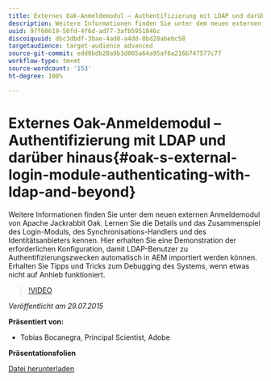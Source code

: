 ```yaml
---
title: Externes Oak-Anmeldemodul – Authentifizierung mit LDAP und darüber hinaus
description: Weitere Informationen finden Sie unter dem neuen externen Anmeldemodul von Apache Jackrabbit Oak. Lernen Sie die Details und das Zusammenspiel des Login-Moduls, des Synchronisations-Handlers und des Identitätsanbieters kennen. Hier erhalten Sie eine Demonstration der erforderlichen Konfiguration, damit LDAP-Benutzer zu Authentifizierungszwecken automatisch in AEM importiert werden können. Erhalten Sie Tipps und Tricks zum Debugging des Systems, wenn etwas nicht auf Anhieb funktioniert.
uuid: 97f60619-50fd-4f6d-ad77-3afb5951846c
discoiquuid: dbc3dbdf-3bae-4ad8-a4dd-0bd28abebc58
targetaudience: target-audience advanced
source-git-commit: edd0bdb28a9b3d065a64a95af6a216b747577c77
workflow-type: tm+mt
source-wordcount: '153'
ht-degree: 100%

---
```


# Externes Oak-Anmeldemodul – Authentifizierung mit LDAP und darüber hinaus{#oak-s-external-login-module-authenticating-with-ldap-and-beyond}

Weitere Informationen finden Sie unter dem neuen externen Anmeldemodul von Apache Jackrabbit Oak. Lernen Sie die Details und das Zusammenspiel des Login-Moduls, des Synchronisations-Handlers und des Identitätsanbieters kennen. Hier erhalten Sie eine Demonstration der erforderlichen Konfiguration, damit LDAP-Benutzer zu Authentifizierungszwecken automatisch in AEM importiert werden können. Erhalten Sie Tipps und Tricks zum Debugging des Systems, wenn etwas nicht auf Anhieb funktioniert.

>[!VIDEO](https://video.tv.adobe.com/v/19382/?quality=9)

*Veröffentlicht am 29.07.2015*

**Präsentiert von:**

* Tobias Bocanegra, Principal Scientist, Adobe

**Präsentationsfolien**

[Datei herunterladen](assets/oak-ldap-cqgems.pdf)
<!--
[Get back to the Overview](https://helpx.adobe.com/experience-manager/kt/eseminars/gems/aem-index.html)
-->
